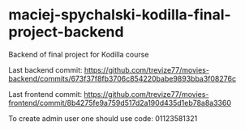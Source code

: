 # maciej-spychalski-kodilla-final-project-backend
Backend of final project for Kodilla course

Last backend commit:
https://github.com/trevize77/movies-backend/commits/673f37f8fb3706c854220babe9893bba3f08276c

Last frontend commit:
https://github.com/trevize77/movies-frontend/commit/8b4275fe9a759d517d2a190d435d1eb78a8a3360

To create admin user one should use code: 01123581321